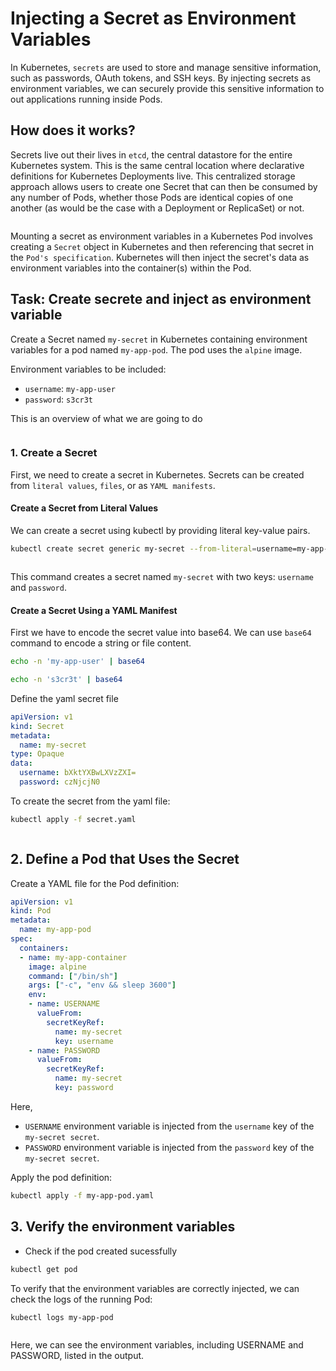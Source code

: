 # Injecting a Secret as Environment Variables

In Kubernetes, `secrets` are used to store and manage sensitive information, such as passwords, OAuth tokens, and SSH keys. By injecting secrets as environment variables, we can securely provide this sensitive information to out applications running inside Pods.

## How does it works?

Secrets live out their lives in `etcd`, the central datastore for the entire Kubernetes system. This is the same central location where declarative definitions for Kubernetes Deployments live. This centralized storage approach allows users to create one Secret that can then be consumed by any number of Pods, whether those Pods are identical copies of one another (as would be the case with a Deployment or ReplicaSet) or not.

<img src="https://github.com/Minhaz00/K8s-lab/blob/yasin/Lab - InjectSecretAsEnv/image/secretenv.png?raw=true" alt="" />

Mounting a secret as environment variables in a Kubernetes Pod involves creating a `Secret` object in Kubernetes and then referencing that secret in the `Pod's specification`. Kubernetes will then inject the secret's data as environment variables into the container(s) within the Pod.

## Task: Create secrete and inject as environment variable

Create a Secret named `my-secret` in Kubernetes containing environment variables for a pod named `my-app-pod`. The pod uses the `alpine` image.

Environment variables to be included:

- `username`: `my-app-user`
- `password`: `s3cr3t`

This is an overview of what we are going to do

<img src="https://github.com/Minhaz00/K8s-lab/blob/yasin/Lab - InjectSecretAsEnv/image/overview2.png?raw=true" alt="" />

### 1. Create a Secret

First, we need to create a secret in Kubernetes. Secrets can be created from `literal values`, `files`, or as `YAML manifests`.

#### Create a Secret from Literal Values
We can create a secret using kubectl by providing literal key-value pairs.

```bash
kubectl create secret generic my-secret --from-literal=username=my-app-user --from-literal=password=s3cr3t
```

<img src="https://github.com/Minhaz00/K8s-lab/blob/yasin/Lab - InjectSecretAsEnv/image/create-secret1.png?raw=true" alt="" />

This command creates a secret named `my-secret` with two keys: `username` and `password`.

#### Create a Secret Using a YAML Manifest

First we have to encode the secret value into base64. We can use `base64` command to encode a string or file content.

```bash
echo -n 'my-app-user' | base64
```

```bash
echo -n 's3cr3t' | base64
```

Define the yaml secret file

```yaml
apiVersion: v1
kind: Secret
metadata:
  name: my-secret
type: Opaque
data:
  username: bXktYXBwLXVzZXI=
  password: czNjcjN0       
```

To create the secret from the yaml file:

```bash
kubectl apply -f secret.yaml
```

<img src="https://github.com/Minhaz00/K8s-lab/blob/yasin/Lab - InjectSecretAsEnv/image/create-secret2.png?raw=true" alt="" />

## 2. Define a Pod that Uses the Secret

Create a YAML file for the Pod definition:

```yaml
apiVersion: v1
kind: Pod
metadata:
  name: my-app-pod
spec:
  containers:
  - name: my-app-container
    image: alpine
    command: ["/bin/sh"]
    args: ["-c", "env && sleep 3600"]
    env:
    - name: USERNAME
      valueFrom:
        secretKeyRef:
          name: my-secret
          key: username
    - name: PASSWORD
      valueFrom:
        secretKeyRef:
          name: my-secret
          key: password
```

Here,
- `USERNAME` environment variable is injected from the `username` key of the `my-secret secret`.
- `PASSWORD` environment variable is injected from the `password` key of the `my-secret secret`.

Apply the pod definition:

```bash
kubectl apply -f my-app-pod.yaml
```
## 3. Verify the environment variables

- Check if the pod created sucessfully

```bash
kubectl get pod
```

To verify that the environment variables are correctly injected, we can check the logs of the running Pod:

```bash
kubectl logs my-app-pod
```

<img src="https://github.com/Minhaz00/K8s-lab/blob/yasin/Lab - InjectSecretAsEnv/image/pod-logs.png?raw=true" alt="" />

Here, we can see the environment variables, including USERNAME and PASSWORD, listed in the output.



